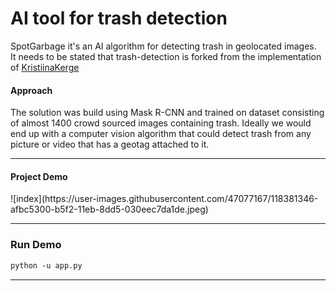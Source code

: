 # AI tool for trash detection 

SpotGarbage it's an AI algorithm for detecting trash in geolocated images.
<br>
It needs to be stated that trash-detection is forked from the implementation of <a href="https://github.com/letsdoitworld/wade-ai">KristiinaKerge</a>

<h>
 
 
<h4>Approach</h4>
The solution was build using Mask R-CNN and trained on dataset consisting of almost 1400 crowd sourced images containing trash. Ideally we would end up with a computer vision algorithm that could detect trash from any picture or video that has a geotag attached to it. 

<hr>


<h4>Project Demo</h4>
![index](https://user-images.githubusercontent.com/47077167/118381346-afbc5300-b5f2-11eb-8dd5-030eec7da1de.jpeg)

<hr>

<h3>Run Demo</h3>

```html
python -u app.py 
```

<hr>
